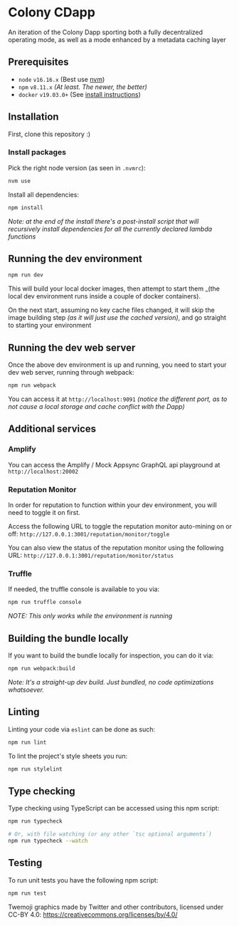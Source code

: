 # Colony CDapp

An iteration of the Colony Dapp sporting both a fully decentralized operating mode, as well as a mode enhanced by a metadata caching layer

## Prerequisites
* `node` `v16.16.x` (Best use [nvm](https://github.com/nvm-sh/nvm))
* `npm` `v8.11.x` _(At least. The newer, the better)_
* `docker` `v19.03.0+` (See [install instructions](https://docs.docker.com/engine/install/))

## Installation

First, clone this repository :)

### Install packages

Pick the right node version (as seen in `.nvmrc`):

```bash
nvm use
```

Install all dependencies:

```bash
npm install
```

_Note: at the end of the install there's a post-install script that will recursively install dependencies for all the currently declared lambda functions_

## Running the dev environment

```bash
npm run dev
```

This will build your local docker images, then attempt to start them _(the local dev environment runs inside a couple of docker containers).

On the next start, assuming no key cache files changed, it will skip the image building step _(as it will just use the cached version)_, and go straight to starting your environment

## Running the dev web server

Once the above dev environment is up and running, you need to start your dev web server, running through webpack:
```bash
npm run webpack
```

You can access it at `http://localhost:9091` _(notice the different port, as to not cause a local storage and cache conflict with the Dapp)_

## Additional services

### Amplify

You can access the Amplify / Mock Appsync GraphQL api playground at `http://localhost:20002`

### Reputation Monitor

In order for reputation to function within your dev environment, you will need to toggle it on first.

Access the following URL to toggle the reputation monitor auto-mining on or off: `http://127.0.0.1:3001/reputation/monitor/toggle`

You can also view the status of the reputation monitor using the following URL: `http://127.0.0.1:3001/reputation/monitor/status`

### Truffle

If needed, the truffle console is available to you via:
```bash
npm run truffle console
```

_NOTE: This only works while the environment is running_

## Building the bundle locally

If you want to build the bundle locally for inspection, you can do it via:
```bash
npm run webpack:build
````

_Note: It's a straight-up dev build. Just bundled, no code optimizations whatsoever._

## Linting

Linting your code via `eslint` can be done as such:
```bash
npm run lint
```

To lint the project's style sheets you run:
```bash
npm run stylelint
```

## Type checking

Type checking using TypeScript can be accessed using this npm script:
```bash
npm run typecheck

# Or, with file watching (or any other `tsc optional arguments`)
npm run typecheck --watch
```

## Testing

To run unit tests you have the following npm script:

```bash
npm run test
```

Twemoji graphics made by Twitter and other contributors, licensed under CC-BY 4.0: https://creativecommons.org/licenses/by/4.0/
